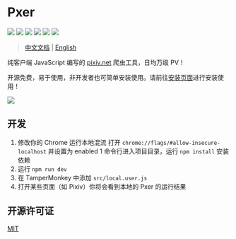 # Pxer

<p align="left">
	<img src="https://travis-ci.org/pea3nut/Pxer.svg?branch=master" />
	<img src="https://img.shields.io/badge/PV-10k/day-blue.svg" />
	<img src="https://img.shields.io/badge/JavaScript-Pure-green.svg" />
	<img src="https://img.shields.io/badge/InstallBy-Tampermonkey-green.svg" />
	<img src="https://img.shields.io/badge/jQuery-No-red.svg" />
	<img src="https://img.shields.io/github/license/pea3nut/Pxer" />
</p>

> [中文文档](/README.zh.md) | [English](/README.md)

纯客户端 JavaScript 编写的 [pixiv.net](https://www.pixiv.net) 爬虫工具，日均万级 PV！

开源免费，易于使用，非开发者也可简单安装使用。请前往[安装页面](http://pxer.pea3nut.org/install)进行安装使用！

<img src="/public/pxer-ui.gif?raw=true" />

## 开发

1. 修改你的 Chrome 运行本地混流
   打开 `chrome://flags/#allow-insecure-localhost` 并设置为 enabled
   1 命令行进入项目目录，运行 `npm install` 安装依赖
1. 运行 `npm run dev`
1. 在 TamperMonkey 中添加 `src/local.user.js`
1. 打开某些页面（如 Pixiv）你将会看到本地的 Pxer 的运行结果

## 开源许可证

[MIT](http://opensource.org/licenses/MIT)
